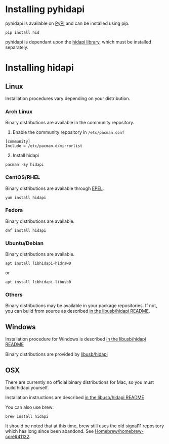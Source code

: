 # Installing pyhidapi
pyhidapi is available on [PyPI](https://pypi.org/project/hid/) and can be installed using pip.
```
pip install hid
```

pyhidapi is dependant upon the [hidapi library](https://github.com/libusb/hidapi), which must be installed separately.

# Installing hidapi

## Linux
Installation procedures vary depending on your distribution.

### Arch Linux
Binary distributions are available in the community repository.

1. Enable the community repository in `/etc/pacman.conf`
```
[community]
Include = /etc/pacman.d/mirrorlist
```
2. Install hidapi
```
pacman -Sy hidapi
```

### CentOS/RHEL
Binary distributions are available through [EPEL](https://fedoraproject.org/wiki/EPEL).
```
yum install hidapi
```

### Fedora
Binary distributions are available.
```
dnf install hidapi
```

### Ubuntu/Debian
Binary distributions are available.

```
apt install libhidapi-hidraw0
```
or
```
apt install libhidapi-libusb0
```

### Others
Binary distributions may be available in your package repositories. If not, you can build from source as described [in the libusb/hidapi README](https://github.com/libusb/hidapi#build-instructions).

## Windows
Installation procedure for Windows is described [in the libusb/hidapi README](https://github.com/libusb/hidapi#building-on-windows)

Binary distributions are provided by [libusb/hidapi](https://github.com/libusb/hidapi/releases)

## OSX
There are currently no official binary distributions for Mac, so you must build hidapi yourself.

Installation instructions are described [in the libusb/hidapi README](https://github.com/libusb/hidapi#mac)

You can also use brew:
```
brew install hidapi
```
It should be noted that at this time, brew still uses the old signal11 repository which has long since been abandond.
See [Homebrew/homebrew-core#41122](https://github.com/Homebrew/homebrew-core/pull/41122).
